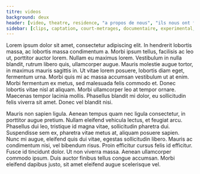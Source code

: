 ```yaml
---
titre: videos
background: deux
header: [video, theatre, residence, "a propos de nous", "ils nous ont fait confiance", contact ]
sidebar: [clips, captation, court-metrages, documentaire, experimental, trailer]
---
```


Lorem ipsum dolor sit amet, consectetur adipiscing elit. In hendrerit lobortis massa, ac lobortis massa condimentum a. Morbi ipsum tellus, facilisis ac leo ut, porttitor auctor lorem. Nullam eu maximus lorem. Vestibulum in nulla blandit, rutrum libero quis, ullamcorper augue. Mauris molestie augue tortor, in maximus mauris sagittis in. Ut vitae lorem posuere, lobortis diam eget, fermentum urna. Morbi quis mi ac massa accumsan vestibulum ut at enim. Morbi fermentum ex metus, sed malesuada felis commodo et. Donec lobortis vitae nisl at aliquam. Morbi ullamcorper leo at tempor ornare. Maecenas tempor lacinia mollis. Phasellus blandit mi dolor, eu sollicitudin felis viverra sit amet. Donec vel blandit nisi.

Mauris non sapien ligula. Aenean tempus quam nec ligula consectetur, in porttitor augue pretium. Nullam eleifend vehicula lectus, et feugiat arcu. Phasellus dui leo, tristique id magna vitae, sollicitudin pharetra dui. Suspendisse sem ex, pharetra vitae metus at, aliquam posuere sapien. Nunc mi augue, eleifend quis dui vitae, egestas sollicitudin libero. Mauris ac condimentum nisi, vel bibendum risus. Proin efficitur cursus felis id efficitur. Fusce id tincidunt dolor. Ut non viverra massa. Aenean ullamcorper commodo ipsum. Duis auctor finibus tellus congue accumsan. Morbi eleifend dapibus justo, sit amet eleifend augue scelerisque vel.
